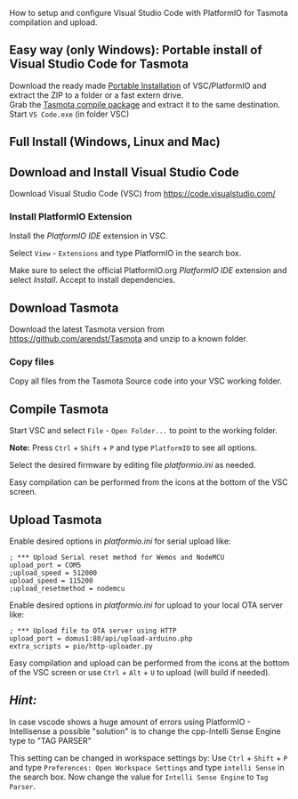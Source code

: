 How to setup and configure Visual Studio Code with PlatformIO for Tasmota compilation and upload.

## Easy way (only Windows): Portable install of Visual Studio Code for Tasmota
Download the ready made [Portable Installation](https://github.com/Jason2866/Portable_VSC_PlatformIO/releases/download/1.2/VSC_PlatformIO_Python.zip)
of VSC/PlatformIO and extract the ZIP to a folder or a fast extern drive.<br>
Grab the [Tasmota compile package](https://github.com/Jason2866/Portable_VSC_PlatformIO/releases/download/1.2/Tasmota_compile_pack.zip) and extract it to the same destination.<br>
Start `VS Code.exe` (in folder VSC)

## Full Install (Windows, Linux and Mac)

## Download and Install Visual Studio Code
Download Visual Studio Code (VSC) from https://code.visualstudio.com/

### Install PlatformIO Extension
Install the _PlatformIO IDE_ extension in VSC.

Select ``View`` - ``Extensions`` and type PlatformIO in the search box.

Make sure to select the official PlatformIO.org *PlatformIO IDE* extension and select *Install*. Accept to install dependencies.

## Download Tasmota
Download the latest Tasmota version from https://github.com/arendst/Tasmota and unzip to a known folder.

### Copy files
Copy all files from the Tasmota Source code into your VSC working folder.

## Compile Tasmota
Start VSC and select ``File`` - ``Open Folder...`` to point to the working folder.

**Note:** Press `Ctrl` + `Shift` + `P` and type `PlatformIO` to see all options.

Select the desired firmware by editing file _platformio.ini_ as needed.

Easy compilation can be performed from the icons at the bottom of the VSC screen. 

## Upload Tasmota

Enable desired options in _platformio.ini_ for serial upload like:
```
; *** Upload Serial reset method for Wemos and NodeMCU
upload_port = COM5
;upload_speed = 512000
upload_speed = 115200
;upload_resetmethod = nodemcu
```
Enable desired options in _platformio.ini_ for upload to your local OTA server like:
```
; *** Upload file to OTA server using HTTP
upload_port = domus1:80/api/upload-arduino.php
extra_scripts = pio/http-uploader.py
```
Easy compilation and upload can be performed from the icons at the bottom of the VSC screen or use `Ctrl` + `Alt` + `U` to upload (will build if needed).

## *Hint:*
In case vscode shows a huge amount of errors using PlatformIO - Intellisense a possible "solution" is to change the cpp-Intelli Sense Engine type to "TAG PARSER"

This setting can be changed in workspace settings by:
Use `Ctrl` + `Shift` + `P` and type `Preferences: Open Workspace Settings` and type `intelli Sense` in the search box.
Now change the value for `Intelli Sense Engine` to `Tag Parser`.
